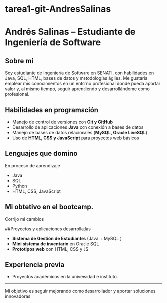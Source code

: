 # tarea1-git-AndresSalinas

#  Andrés Salinas – Estudiante de Ingeniería de Software 

## Sobre mí
Soy estudiante de Ingeniería de Software en SENATI, con habilidades en Java, SQL, HTML, bases de datos y metodologías ágiles. Me gustaría emplear mis conocimientos en un entorno profesional donde pueda aportar valor y, al mismo tiempo, seguir aprendiendo y desarrollándome como profesional.


## Habilidades en programación
- Manejo de control de versiones con **Git y GitHub**  
- Desarrollo de aplicaciones **Java** con conexión a bases de datos  
- Manejo de bases de datos relacionales (**MySQL, Oracle LiveSQL**)  
- Uso de **HTML, CSS y JavaScript** para proyectos web básicos  

## Lenguajes que domino
En proceso de aprendizaje
- Java
- SQL
- Python
- HTML, CSS, JavaScript

## Mi obtetivo en el bootcamp. 
Corrijo mi cambios


##Proyectos y aplicaciones desarrolladas
- **Sistema de Gestión de Estudiantes** (Java + MySQL )  
- **Mini sistema de inventario** en Oracle SQL  
- **Prototipos web** con HTML, CSS y JS  

## Experiencia previa
- Proyectos académicos en la universidad e instituto.   

---
Mi objetivo es seguir mejorando como desarrollador y aportar soluciones innovadoras 
